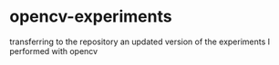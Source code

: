 # opencv-experiments
transferring to the repository an updated version of the experiments I performed with opencv
